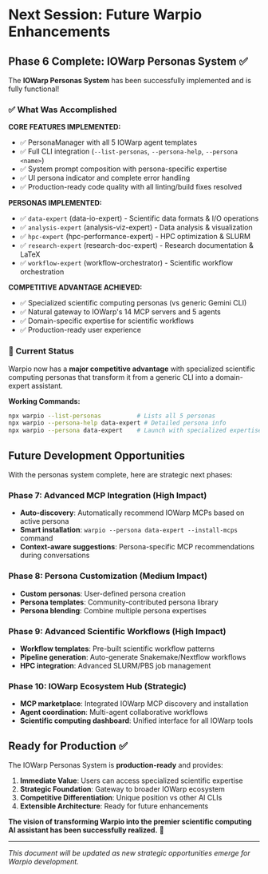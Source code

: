 # Next Session: Future Warpio Enhancements

## Phase 6 Complete: IOWarp Personas System ✅

The **IOWarp Personas System** has been successfully implemented and is fully functional!

### ✅ What Was Accomplished

**CORE FEATURES IMPLEMENTED:**
- ✅ PersonaManager with all 5 IOWarp agent templates
- ✅ Full CLI integration (`--list-personas`, `--persona-help`, `--persona <name>`)
- ✅ System prompt composition with persona-specific expertise
- ✅ UI persona indicator and complete error handling
- ✅ Production-ready code quality with all linting/build fixes resolved

**PERSONAS IMPLEMENTED:**
- ✅ `data-expert` (data-io-expert) - Scientific data formats & I/O operations
- ✅ `analysis-expert` (analysis-viz-expert) - Data analysis & visualization
- ✅ `hpc-expert` (hpc-performance-expert) - HPC optimization & SLURM
- ✅ `research-expert` (research-doc-expert) - Research documentation & LaTeX  
- ✅ `workflow-expert` (workflow-orchestrator) - Scientific workflow orchestration

**COMPETITIVE ADVANTAGE ACHIEVED:**
- ✅ Specialized scientific computing personas (vs generic Gemini CLI)
- ✅ Natural gateway to IOWarp's 14 MCP servers and 5 agents
- ✅ Domain-specific expertise for scientific workflows
- ✅ Production-ready user experience

### 🎯 Current Status

Warpio now has a **major competitive advantage** with specialized scientific computing personas that transform it from a generic CLI into a domain-expert assistant.

**Working Commands:**
```bash
npx warpio --list-personas          # Lists all 5 personas
npx warpio --persona-help data-expert # Detailed persona info
npx warpio --persona data-expert    # Launch with specialized expertise
```

## Future Development Opportunities

With the personas system complete, here are strategic next phases:

### Phase 7: Advanced MCP Integration (High Impact)
- **Auto-discovery**: Automatically recommend IOWarp MCPs based on active persona
- **Smart installation**: `warpio --persona data-expert --install-mcps` command
- **Context-aware suggestions**: Persona-specific MCP recommendations during conversations

### Phase 8: Persona Customization (Medium Impact)
- **Custom personas**: User-defined persona creation
- **Persona templates**: Community-contributed persona library
- **Persona blending**: Combine multiple persona expertises

### Phase 9: Advanced Scientific Workflows (High Impact)
- **Workflow templates**: Pre-built scientific workflow patterns
- **Pipeline generation**: Auto-generate Snakemake/Nextflow workflows
- **HPC integration**: Advanced SLURM/PBS job management

### Phase 10: IOWarp Ecosystem Hub (Strategic)
- **MCP marketplace**: Integrated IOWarp MCP discovery and installation
- **Agent coordination**: Multi-agent collaborative workflows
- **Scientific computing dashboard**: Unified interface for all IOWarp tools

## Ready for Production ✅

The IOWarp Personas System is **production-ready** and provides:

1. **Immediate Value**: Users can access specialized scientific expertise
2. **Strategic Foundation**: Gateway to broader IOWarp ecosystem
3. **Competitive Differentiation**: Unique position vs other AI CLIs
4. **Extensible Architecture**: Ready for future enhancements

**The vision of transforming Warpio into the premier scientific computing AI assistant has been successfully realized.** 🚀

---

*This document will be updated as new strategic opportunities emerge for Warpio development.*